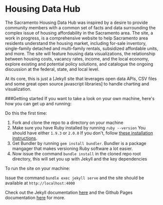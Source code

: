 Housing Data Hub
===============
The Sacramento Housing Data Hub was inspired by a desire to provide community members with a common set of facts and data surrounding the complex issue of housing affordability in the Sacramento area. The site, a work in progress, is a comprehensive website to help Sacramento area residents understand the housing market, including for-sale inventory, single-family detached and multi-family rentals, subsidized affordable units, and more. The site will feature housing data visualizations, the relationship between housing costs, vacancy rates, income, and the local economy, explore existing and potential policy solutions, and catalogue the ongoing discussion at the federal, state, and local level.



At its core, this is just a [Jekyll site that leverages open data APIs, CSV files and some great open source javascript libraries] to handle charting and visualization.

###Getting started
If you want to take a look on your own machine, here's how you can get up and running:

Do this the first time:

1. Fork and clone the repo to a directory on your machine
2. Make sure you have Ruby installed by running `ruby --version` You should have either `1.9.3` or `2.0.0` If you don't, follow [these installation instructions](https://www.ruby-lang.org/en/downloads/).
3. Get Bundler by running `gem install bundler`. Bundler is a package mangager that makes versioning Ruby software a lot easier.
4. Now issue the command `bundle install` in the cloned repo root directory, this will set you up with Jekyll and the key dependencies

To run the site on your machine:

Issue the command `bundle exec jekyll serve` and the site should be available at `http://localhost:4000`

Check out the Jekyll documentation [here](http://jekyllrb.com/docs/usage/) and the Github Pages documentation [here](https://help.github.com/articles/using-jekyll-with-pages/) for more.
